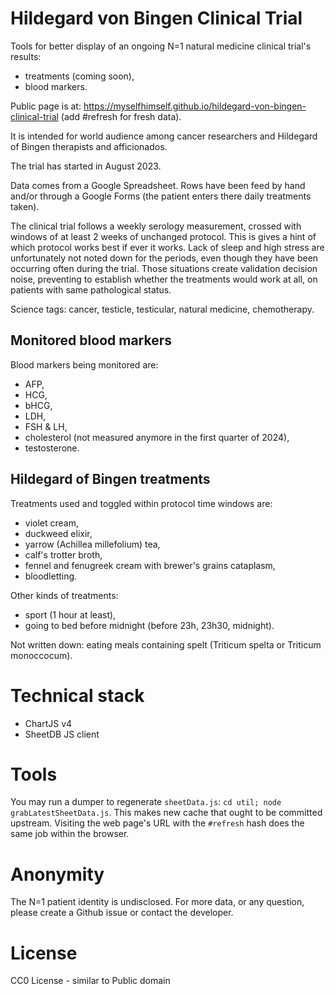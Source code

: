 # Hildegard von Bingen Clinical Trial

Tools for better display of an ongoing N=1 natural medicine clinical trial's results:
- treatments (coming soon),
- blood markers.

Public page is at: https://myselfhimself.github.io/hildegard-von-bingen-clinical-trial (add #refresh for fresh data).

It is intended for world audience among cancer researchers and Hildegard of Bingen therapists and afficionados.

The trial has started in August 2023.

Data comes from a Google Spreadsheet.
Rows have been feed by hand and/or through a Google Forms (the patient enters there daily treatments taken).

The clinical trial follows a weekly serology measurement, crossed with windows of at least 2 weeks of unchanged protocol. This is gives a hint of which protocol works best if ever it works.
Lack of sleep and high stress are unfortunately not noted down for the periods, even though they have been occurring often during the trial. Those situations create validation decision noise, preventing to establish whether the treatments would work at all, on patients with same pathological status.

Science tags: cancer, testicle, testicular, natural medicine, chemotherapy.

## Monitored blood markers
Blood markers being monitored are:
- AFP,
- HCG,
- bHCG,
- LDH,
- FSH & LH,
- cholesterol (not measured anymore in the first quarter of 2024),
- testosterone.

## Hildegard of Bingen treatments
Treatments used and toggled within protocol time windows are:
- violet cream,
- duckweed elixir,
- yarrow (Achillea millefolium) tea,
- calf's trotter broth,
- fennel and fenugreek cream with brewer's grains cataplasm,
- bloodletting.

Other kinds of treatments:
- sport (1 hour at least),
- going to bed before midnight (before 23h, 23h30, midnight).

Not written down: eating meals containing spelt (Triticum spelta or Triticum monoccocum).

# Technical stack
- ChartJS v4
- SheetDB JS client

# Tools
You may run a dumper to regenerate `sheetData.js`: `cd util; node grabLatestSheetData.js`.
This makes new cache that ought to be committed upstream. Visiting the web page's URL with the `#refresh` hash does the same job within the browser.

# Anonymity
The N=1 patient identity is undisclosed.
For more data, or any question, please create a Github issue or contact the developer.

# License
CC0 License - similar to Public domain
